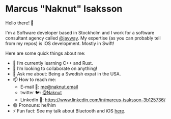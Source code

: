 # Marcus "Naknut" Isaksson

Hello there! 👋

I'm a Software developer based in Stockholm and I work for a software consultant agency called [@jayway](https://github.com/jayway).
My expertise (as you can probably tell from my repos) is iOS development. Mostly in Swift!

Here are some quick things about me:

- 🌱 I’m currently learning C++ and Rust.
- 👯 I’m looking to collaborate on anything!
- 💬 Ask me about: Being a Swedish expat in the USA.
- 📫 How to reach me:
  - E-mail 📩: me@naknut.email
  - twitter 🐦: [@Naknut](https://twitter.com/Naknut)
  - LinkedIn 💼: <https://www.linkedin.com/in/marcus-isaksson-3b125736/>
- 😄 Pronouns: he/him
- ⚡ Fun fact: See my talk about Bluetooth and iOS [here](https://www.youtube.com/watch?v=XEUxl5zlNVw).
